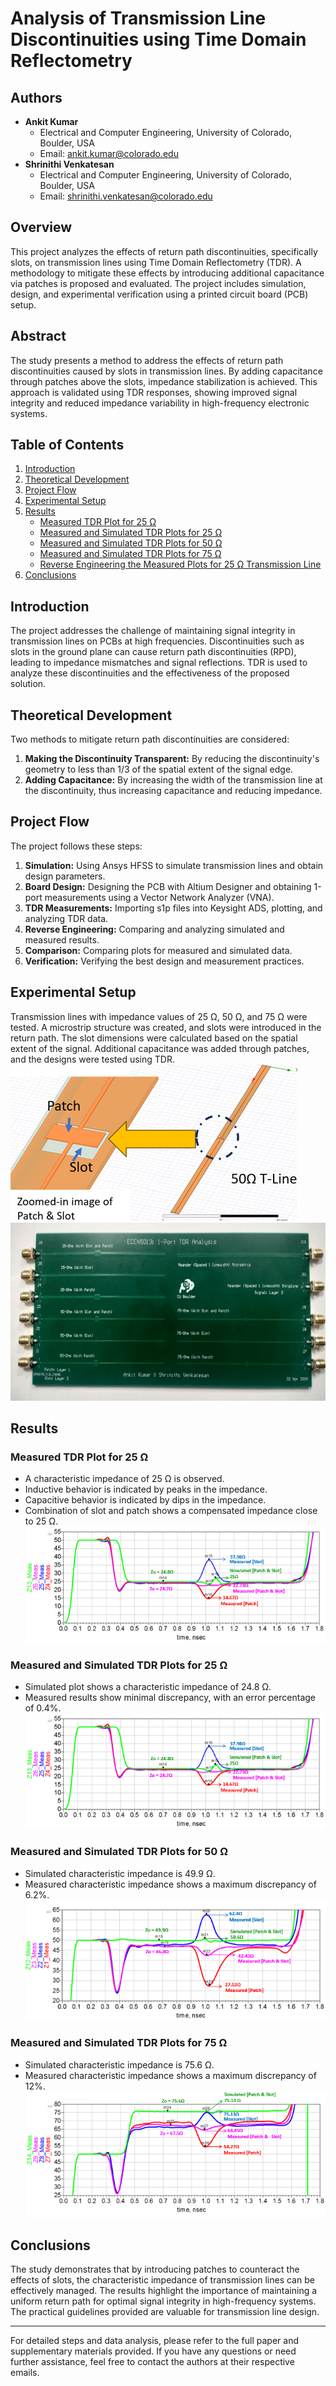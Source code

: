 # Analysis of Transmission Line Discontinuities using Time Domain Reflectometry

## Authors
- **Ankit Kumar**
  - Electrical and Computer Engineering, University of Colorado, Boulder, USA
  - Email: [ankit.kumar@colorado.edu](mailto:ankit.kumar@colorado.edu)
- **Shrinithi Venkatesan**
  - Electrical and Computer Engineering, University of Colorado, Boulder, USA
  - Email: [shrinithi.venkatesan@colorado.edu](mailto:shrinithi.venkatesan@colorado.edu)

## Overview
This project analyzes the effects of return path discontinuities, specifically slots, on transmission lines using Time Domain Reflectometry (TDR). A methodology to mitigate these effects by introducing additional capacitance via patches is proposed and evaluated. The project includes simulation, design, and experimental verification using a printed circuit board (PCB) setup.

## Abstract
The study presents a method to address the effects of return path discontinuities caused by slots in transmission lines. By adding capacitance through patches above the slots, impedance stabilization is achieved. This approach is validated using TDR responses, showing improved signal integrity and reduced impedance variability in high-frequency electronic systems.

## Table of Contents
1. [Introduction](#introduction)
2. [Theoretical Development](#theoretical-development)
3. [Project Flow](#project-flow)
4. [Experimental Setup](#experimental-setup)
5. [Results](#results)
   - [Measured TDR Plot for 25 Ω](#measured-tdr-plot-for-25-Ω)
   - [Measured and Simulated TDR Plots for 25 Ω](#measured-and-simulated-tdr-plots-for-25-Ω)
   - [Measured and Simulated TDR Plots for 50 Ω](#measured-and-simulated-tdr-plots-for-50-Ω)
   - [Measured and Simulated TDR Plots for 75 Ω](#measured-and-simulated-tdr-plots-for-75-Ω)
   - [Reverse Engineering the Measured Plots for 25 Ω Transmission Line](#reverse-engineering-the-measured-plots-for-25-Ω-transmission-line)
6. [Conclusions](#conclusions)

## Introduction
The project addresses the challenge of maintaining signal integrity in transmission lines on PCBs at high frequencies. Discontinuities such as slots in the ground plane can cause return path discontinuities (RPD), leading to impedance mismatches and signal reflections. TDR is used to analyze these discontinuities and the effectiveness of the proposed solution.

## Theoretical Development
Two methods to mitigate return path discontinuities are considered:
1. **Making the Discontinuity Transparent:** By reducing the discontinuity's geometry to less than 1/3 of the spatial extent of the signal edge.
2. **Adding Capacitance:** By increasing the width of the transmission line at the discontinuity, thus increasing capacitance and reducing impedance.

## Project Flow
The project follows these steps:
1. **Simulation:** Using Ansys HFSS to simulate transmission lines and obtain design parameters.
2. **Board Design:** Designing the PCB with Altium Designer and obtaining 1-port measurements using a Vector Network Analyzer (VNA).
3. **TDR Measurements:** Importing s1p files into Keysight ADS, plotting, and analyzing TDR data.
4. **Reverse Engineering:** Comparing and analyzing simulated and measured results.
5. **Comparison:** Comparing plots for measured and simulated data.
6. **Verification:** Verifying the best design and measurement practices.

## Experimental Setup
Transmission lines with impedance values of 25 Ω, 50 Ω, and 75 Ω were tested. A microstrip structure was created, and slots were introduced in the return path. The slot dimensions were calculated based on the spatial extent of the signal. Additional capacitance was added through patches, and the designs were tested using TDR.
 ![Simulated Design](https://github.com/Shri2401/Transmission-Line-Discontinuities-/blob/main/supporting%20pics/Picture2.png)
  ![Board Design](https://github.com/Shri2401/Transmission-Line-Discontinuities-/blob/main/supporting%20pics/Picture1.png)

## Results

### Measured TDR Plot for 25 Ω
- A characteristic impedance of 25 Ω is observed.
- Inductive behavior is indicated by peaks in the impedance.
- Capacitive behavior is indicated by dips in the impedance.
- Combination of slot and patch shows a compensated impedance close to 25 Ω.
![25 ohm](https://github.com/Shri2401/Transmission-Line-Discontinuities-/blob/main/supporting%20pics/Screenshot%202024-05-27%20213458.png)

### Measured and Simulated TDR Plots for 25 Ω
- Simulated plot shows a characteristic impedance of 24.8 Ω.
- Measured results show minimal discrepancy, with an error percentage of 0.4%.
 ![25 ohm](https://github.com/Shri2401/Transmission-Line-Discontinuities-/blob/main/supporting%20pics/Screenshot%202024-05-27%20213458.png)

### Measured and Simulated TDR Plots for 50 Ω
- Simulated characteristic impedance is 49.9 Ω.
- Measured characteristic impedance shows a maximum discrepancy of 6.2%.
 ![50 ohm](https://github.com/Shri2401/Transmission-Line-Discontinuities-/blob/main/supporting%20pics/Screenshot%202024-05-27%20213520.png)

### Measured and Simulated TDR Plots for 75 Ω
- Simulated characteristic impedance is 75.6 Ω.
- Measured characteristic impedance shows a maximum discrepancy of 12%.
 ![75 ohm](https://github.com/Shri2401/Transmission-Line-Discontinuities-/blob/main/supporting%20pics/Screenshot%202024-05-27%20213552.png)


## Conclusions
The study demonstrates that by introducing patches to counteract the effects of slots, the characteristic impedance of transmission lines can be effectively managed. The results highlight the importance of maintaining a uniform return path for optimal signal integrity in high-frequency systems. The practical guidelines provided are valuable for transmission line design.

---

For detailed steps and data analysis, please refer to the full paper and supplementary materials provided. If you have any questions or need further assistance, feel free to contact the authors at their respective emails.
